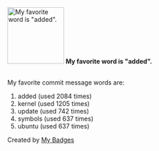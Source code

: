 <img src="https://my-badges.github.io/my-badges/favorite-word.png" alt="My favorite word is &quot;added&quot;." title="My favorite word is &quot;added&quot;." width="128">
<strong>My favorite word is &quot;added&quot;.</strong>
<br><br>

My favorite commit message words are:

1. added (used 2084 times)
2. kernel (used 1205 times)
3. update (used 742 times)
4. symbols (used 637 times)
5. ubuntu (used 637 times)


Created by <a href="https://github.com/my-badges/my-badges">My Badges</a>